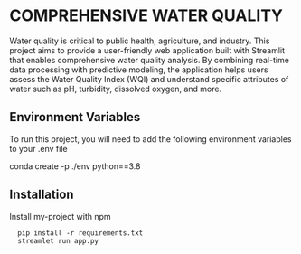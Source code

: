 
# COMPREHENSIVE WATER QUALITY
Water quality is critical to public health, agriculture, and industry. This project aims to provide a user-friendly web application built with Streamlit that enables comprehensive water quality analysis. By combining real-time data processing with predictive modeling, the application helps users assess the Water Quality Index (WQI) and understand specific attributes of water such as pH, turbidity, dissolved oxygen, and more.
## Environment Variables

To run this project, you will need to add the following environment variables to your .env file

conda create -p ./env python==3.8


## Installation

Install my-project with npm

```CMD
  pip install -r requirements.txt
  streamlet run app.py

```
    